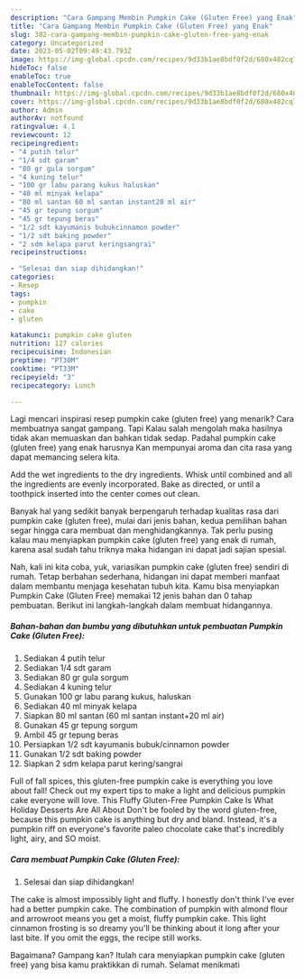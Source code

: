 ```yaml
---
description: "Cara Gampang Membin Pumpkin Cake (Gluten Free) yang Enak"
title: "Cara Gampang Membin Pumpkin Cake (Gluten Free) yang Enak"
slug: 382-cara-gampang-membin-pumpkin-cake-gluten-free-yang-enak
category: Uncategorized
date: 2023-05-02T09:49:43.793Z
image: https://img-global.cpcdn.com/recipes/9d33b1ae8bdf0f2d/680x482cq70/pumpkin-cake-gluten-free-foto-resep-utama.jpg
hideToc: false
enableToc: true
enableTocContent: false
thumbnail: https://img-global.cpcdn.com/recipes/9d33b1ae8bdf0f2d/680x482cq70/pumpkin-cake-gluten-free-foto-resep-utama.jpg
cover: https://img-global.cpcdn.com/recipes/9d33b1ae8bdf0f2d/680x482cq70/pumpkin-cake-gluten-free-foto-resep-utama.jpg
author: Admin
authorAv: notfound
ratingvalue: 4.1
reviewcount: 12
recipeingredient:
- "4 putih telur"
- "1/4 sdt garam"
- "80 gr gula sorgum"
- "4 kuning telur"
- "100 gr labu parang kukus haluskan"
- "40 ml minyak kelapa"
- "80 ml santan 60 ml santan instant20 ml air"
- "45 gr tepung sorgum"
- "45 gr tepung beras"
- "1/2 sdt kayumanis bubukcinnamon powder"
- "1/2 sdt baking powder"
- "2 sdm kelapa parut keringsangrai"
recipeinstructions:

- "Selesai dan siap dihidangkan!"
categories:
- Resep
tags:
- pumpkin
- cake
- gluten

katakunci: pumpkin cake gluten 
nutrition: 127 calories
recipecuisine: Indonesian
preptime: "PT30M"
cooktime: "PT33M"
recipeyield: "3"
recipecategory: Lunch

---
```



Lagi mencari inspirasi resep pumpkin cake (gluten free) yang menarik? Cara membuatnya sangat gampang. Tapi Kalau salah mengolah maka hasilnya tidak akan memuaskan dan bahkan tidak sedap. Padahal pumpkin cake (gluten free) yang enak harusnya Kan mempunyai aroma dan cita rasa yang dapat memancing selera kita.


Add the wet ingredients to the dry ingredients. Whisk until combined and all the ingredients are evenly incorporated. Bake as directed, or until a toothpick inserted into the center comes out clean.

Banyak hal yang sedikit banyak berpengaruh terhadap kualitas rasa dari pumpkin cake (gluten free), mulai dari jenis bahan, kedua pemilihan bahan segar hingga cara membuat dan menghidangkannya. Tak perlu pusing kalau mau menyiapkan pumpkin cake (gluten free) yang enak di rumah, karena asal sudah tahu triknya maka hidangan ini dapat jadi sajian spesial.


Nah, kali ini kita coba, yuk, variasikan pumpkin cake (gluten free) sendiri di rumah. Tetap berbahan sederhana, hidangan ini dapat memberi manfaat dalam membantu menjaga kesehatan tubuh kita. Kamu bisa menyiapkan Pumpkin Cake (Gluten Free) memakai 12 jenis bahan dan 0 tahap pembuatan. Berikut ini langkah-langkah dalam membuat hidangannya.

<!--inarticleads1-->

##### Bahan-bahan dan bumbu yang dibutuhkan untuk pembuatan Pumpkin Cake (Gluten Free):

1. Sediakan 4 putih telur
1. Sediakan 1/4 sdt garam
1. Sediakan 80 gr gula sorgum
1. Sediakan 4 kuning telur
1. Gunakan 100 gr labu parang kukus, haluskan
1. Sediakan 40 ml minyak kelapa
1. Siapkan 80 ml santan (60 ml santan instant+20 ml air)
1. Gunakan 45 gr tepung sorgum
1. Ambil 45 gr tepung beras
1. Persiapkan 1/2 sdt kayumanis bubuk/cinnamon powder
1. Gunakan 1/2 sdt baking powder
1. Siapkan 2 sdm kelapa parut kering/sangrai


Full of fall spices, this gluten-free pumpkin cake is everything you love about fall! Check out my expert tips to make a light and delicious pumpkin cake everyone will love. This Fluffy Gluten-Free Pumpkin Cake Is What Holiday Desserts Are All About Don&#39;t be fooled by the word gluten-free, because this pumpkin cake is anything but dry and bland. Instead, it&#39;s a pumpkin riff on everyone&#39;s favorite paleo chocolate cake that&#39;s incredibly light, airy, and SO moist. 

<!--inarticleads2-->

##### Cara membuat Pumpkin Cake (Gluten Free):


1. Selesai dan siap dihidangkan!

The cake is almost impossibly light and fluffy. I honestly don&#39;t think I&#39;ve ever had a better pumpkin cake. The combination of pumpkin with almond flour and arrowroot means you get a moist, fluffy pumpkin cake. This light cinnamon frosting is so dreamy you&#39;ll be thinking about it long after your last bite. If you omit the eggs, the recipe still works. 

Bagaimana? Gampang kan? Itulah cara menyiapkan pumpkin cake (gluten free) yang bisa kamu praktikkan di rumah. Selamat menikmati
